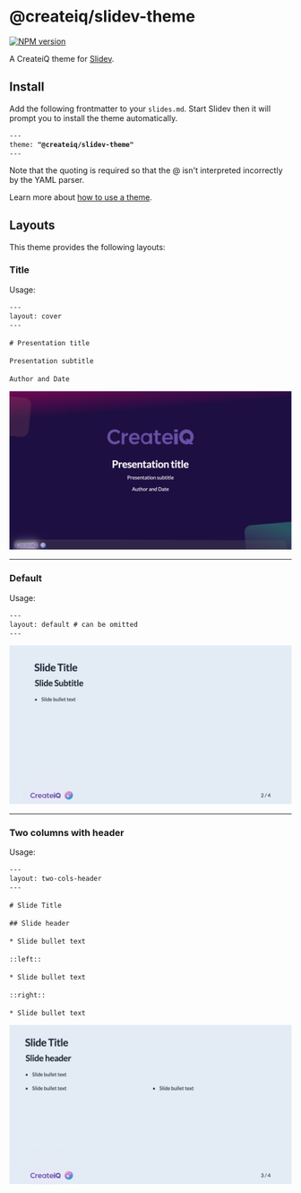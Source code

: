 # @createiq/slidev-theme

[![NPM version](https://img.shields.io/npm/v/@createiq/slidev-theme)](https://www.npmjs.com/package/@createiq/slidev-theme)

A CreateiQ theme for [Slidev](https://github.com/slidevjs/slidev).

## Install

Add the following frontmatter to your `slides.md`. Start Slidev then it will prompt you to install the theme automatically.

<pre><code>---
theme: <b>"@createiq/slidev-theme"</b>
---</code></pre>

Note that the quoting is required so that the @ isn't interpreted incorrectly by the YAML parser.

Learn more about [how to use a theme](https://sli.dev/guide/theme-addon#use-theme).

## Layouts

This theme provides the following layouts:

### Title
Usage:
```
---
layout: cover
---

# Presentation title

Presentation subtitle

Author and Date

```
![cover](screenshots/cover.png)

---

### Default
Usage:
```
---
layout: default # can be omitted
---
```
![default](screenshots/default.png)

---

### Two columns with header
Usage:
```
---
layout: two-cols-header
---

# Slide Title

## Slide header

* Slide bullet text

::left::

* Slide bullet text

::right::

* Slide bullet text
```
![two-cols-header](screenshots/two-cols-header.png)
